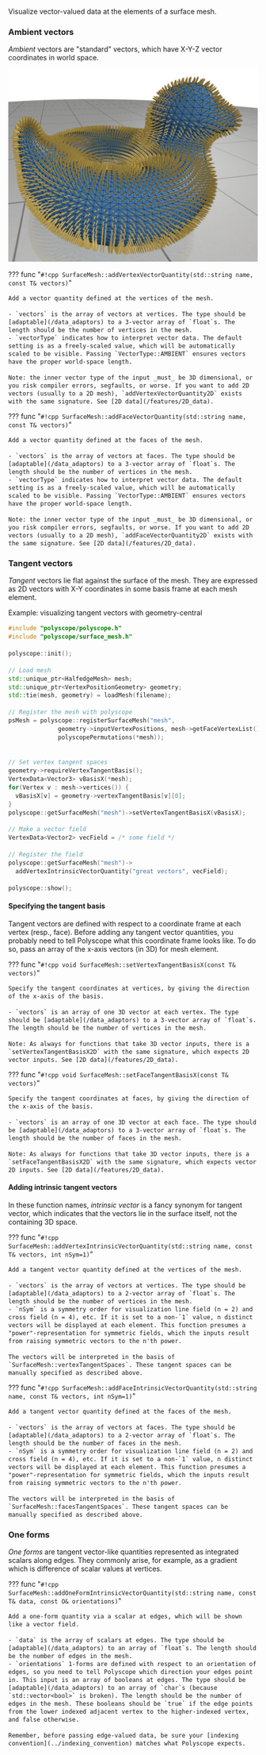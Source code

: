 Visualize vector-valued data at the elements of a surface mesh.

### Ambient vectors

_Ambient_ vectors are "standard" vectors, which have X-Y-Z vector coordinates in world space.

![face_vector_demo](../../media/face_vectors_demo.png)

??? func "`#!cpp SurfaceMesh::addVertexVectorQuantity(std::string name, const T& vectors)`"

    Add a vector quantity defined at the vertices of the mesh.

    - `vectors` is the array of vectors at vertices. The type should be [adaptable](/data_adaptors) to a 3-vector array of `float`s. The length should be the number of vertices in the mesh.
    - `vectorType` indicates how to interpret vector data. The default setting is as a freely-scaled value, which will be automatically scaled to be visible. Passing `VectorType::AMBIENT` ensures vectors have the proper world-space length.
    
    Note: the inner vector type of the input _must_ be 3D dimensional, or you risk compiler errors, segfaults, or worse. If you want to add 2D vectors (usually to a 2D mesh), `addVertexVectorQuantity2D` exists with the same signature. See [2D data](/features/2D_data).

??? func "`#!cpp SurfaceMesh::addFaceVectorQuantity(std::string name, const T& vectors)`"

    Add a vector quantity defined at the faces of the mesh.

    - `vectors` is the array of vectors at faces. The type should be [adaptable](/data_adaptors) to a 3-vector array of `float`s. The length should be the number of vertices in the mesh.
    - `vectorType` indicates how to interpret vector data. The default setting is as a freely-scaled value, which will be automatically scaled to be visible. Passing `VectorType::AMBIENT` ensures vectors have the proper world-space length.

    Note: the inner vector type of the input _must_ be 3D dimensional, or you risk compiler errors, segfaults, or worse. If you want to add 2D vectors (usually to a 2D mesh), `addFaceVectorQuantity2D` exists with the same signature. See [2D data](/features/2D_data).


### Tangent vectors

_Tangent_ vectors lie flat against the surface of the mesh. They are expressed as 2D vectors with X-Y coordinates in some basis frame at each mesh element.

Example: visualizing tangent vectors with geometry-central
```cpp 
#include "polyscope/polyscope.h"
#include "polyscope/surface_mesh.h"

polyscope::init();

// Load mesh
std::unique_ptr<HalfedgeMesh> mesh;
std::unique_ptr<VertexPositionGeometry> geometry;
std::tie(mesh, geometry) = loadMesh(filename);

// Register the mesh with polyscope
psMesh = polyscope::registerSurfaceMesh("mesh",
              geometry->inputVertexPositions, mesh->getFaceVertexList(),
              polyscopePermutations(*mesh));


// Set vertex tangent spaces
geometry->requireVertexTangentBasis();
VertexData<Vector3> vBasisX(*mesh);
for(Vertex v : mesh->vertices()) {
  vBasisX[v] = geometry->vertexTangentBasis[v][0];
}
polyscope::getSurfaceMesh("mesh")->setVertexTangentBasisX(vBasisX);

// Make a vector field
VertexData<Vector2> vecField = /* some field */

// Register the field
polyscope::getSurfaceMesh("mesh")->
  addVertexIntrinsicVectorQuantity("great vectors", vecField);

polyscope::show();
```


#### Specifying the tangent basis

Tangent vectors are defined with respect to a coordinate frame at each vertex (resp., face). Before adding any tangent vector quantities, you probably need to tell Polyscope what this coordinate frame looks like. To do so, pass an array of the x-axis vectors (in 3D) for mesh element.

??? func "`#!cpp void SurfaceMesh::setVertexTangentBasisX(const T& vectors)`"

    Specify the tangent coordinates at vertices, by giving the direction of the x-axis of the basis.

    - `vectors` is an array of one 3D vector at each vertex. The type should be [adaptable](/data_adaptors) to a 3-vector array of `float`s. The length should be the number of vertices in the mesh.

    Note: As always for functions that take 3D vector inputs, there is a `setVertexTangentBasisX2D` with the same signature, which expects 2D vector inputs. See [2D data](/features/2D_data).

??? func "`#!cpp void SurfaceMesh::setFaceTangentBasisX(const T& vectors)`"

    Specify the tangent coordinates at faces, by giving the direction of the x-axis of the basis.

    - `vectors` is an array of one 3D vector at each face. The type should be [adaptable](/data_adaptors) to a 3-vector array of `float`s. The length should be the number of faces in the mesh.

    Note: As always for functions that take 3D vector inputs, there is a `setFaceTangentBasisX2D` with the same signature, which expects vector 2D inputs. See [2D data](/features/2D_data).

#### Adding intrinsic tangent vectors

In these function names, _intrinsic vector_ is a fancy synonym for tangent vector, which indicates that the vectors lie in the surface itself, not the containing 3D space.

??? func "`#!cpp SurfaceMesh::addVertexIntrinsicVectorQuantity(std::string name, const T& vectors, int nSym=1)`"

    Add a tangent vector quantity defined at the vertices of the mesh.

    - `vectors` is the array of vectors at vertices. The type should be [adaptable](/data_adaptors) to a 2-vector array of `float`s. The length should be the number of vertices in the mesh.
    - `nSym` is a symmetry order for visualization line field (n = 2) and cross field (n = 4), etc. If it is set to a non-`1` value, n distinct vectors will be displayed at each element. This function presumes a "power"-representation for symmetric fields, which the inputs result from raising symmetric vectors to the n'th power.

    The vectors will be interpreted in the basis of `SurfaceMesh::vertexTangentSpaces`. These tangent spaces can be manually specified as described above.

??? func "`#!cpp SurfaceMesh::addFaceIntrinsicVectorQuantity(std::string name, const T& vectors, int nSym=1)`"

    Add a tangent vector quantity defined at the faces of the mesh.

    - `vectors` is the array of vectors at faces. The type should be [adaptable](/data_adaptors) to a 2-vector array of `float`s. The length should be the number of faces in the mesh.
    - `nSym` is a symmetry order for visualization line field (n = 2) and cross field (n = 4), etc. If it is set to a non-`1` value, n distinct vectors will be displayed at each element. This function presumes a "power"-representation for symmetric fields, which the inputs result from raising symmetric vectors to the n'th power.

    The vectors will be interpreted in the basis of `SurfaceMesh::facesTangentSpaces`. These tangent spaces can be manually specified as described above.

### One forms

_One forms_ are tangent vector-like quantities represented as integrated scalars along edges. They commonly arise, for example, as a gradient which is difference of scalar values at vertices.


??? func "`#!cpp SurfaceMesh::addOneFormIntrinsicVectorQuantity(std::string name, const T& data, const O& orientations)`"

    Add a one-form quantity via a scalar at edges, which will be shown like a vector field.

    - `data` is the array of scalars at edges. The type should be [adaptable](/data_adaptors) to an array of `float`s. The length should be the number of edges in the mesh.
    - `orientations` 1-forms are defined with respect to an orientation of edges, so you need to tell Polyscope which direction your edges point in. This input is an array of booleans at edges. The type should be [adaptable](/data_adaptors) to an array of `char`s (because `std::vector<bool>` is broken). The length should be the number of edges in the mesh. These booleans should be `true` if the edge points from the lower indexed adjacent vertex to the higher-indexed vertex, and false otherwise.

    Remember, before passing edge-valued data, be sure your [indexing convention](../indexing_convention) matches what Polyscope expects.
